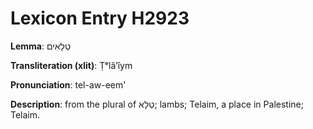 # Lexicon Entry H2923

**Lemma**: טְלָאִים

**Transliteration (xlit)**: Ṭᵉlâʼîym

**Pronunciation**: tel-aw-eem'

**Description**:
from the plural of טְלָא; lambs; Telaim, a place in Palestine; Telaim.
